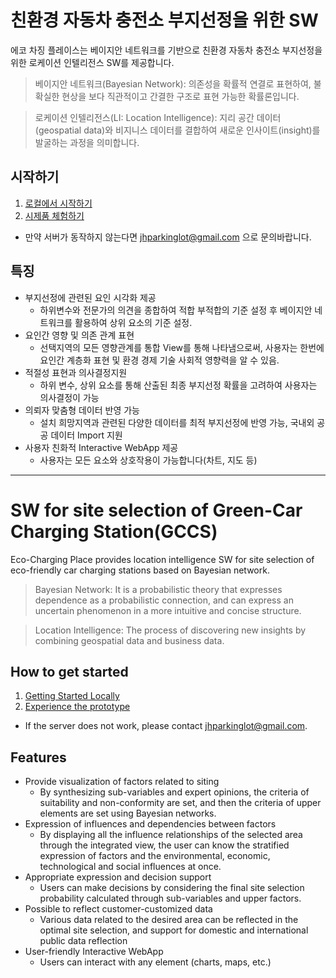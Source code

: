 # 친환경 자동차 충전소 부지선정을 위한 SW

에코 차징 플레이스는 베이지안 네트워크를 기반으로 친환경 자동차 충전소 부지선정을 위한 로케이션 인텔리전스 SW를 제공합니다.


> 베이지안 네트워크(Bayesian Network): 
의존성을 확률적 연결로 표현하여, 불확실한 현상을 보다 직관적이고 간결한 구조로 표현 가능한 확률론입니다.

> 로케이션 인텔리전스(LI: Location Intelligence): 지리 공간 데이터(geospatial data)와 비지니스 데이터를 결합하여 새로운 인사이트(insight)를 발굴하는 과정을 의미합니다.

## 시작하기

1. [로컬에서 시작하기](https://github.com/pwjdgus/eco-charging-place)
2. [시제품 체험하기](https://eco-charging-place.herokuapp.com/)

* 만약 서버가 동작하지 않는다면 jhparkinglot@gmail.com 으로 문의바랍니다.

## 특징

- 부지선정에 관련된 요인 시각화 제공
    - 하위변수와 전문가의 의견을 종합하여 적합 부적합의 기준 설정 후 베이지안 네트워크를 활용하여 상위 요소의 기준 설정.
- 요인간 영향 및 의존 관계 표현
    - 선택지역의 모든 영향관계를 통합 View를 통해 나타냄으로써, 사용자는 한번에 요인간 계층화 표현 및 환경 경제 기술 사회적 영향력을 알 수 있음.
- 적절성 표현과 의사결정지원
    - 하위 변수, 상위 요소를 통해 산출된 최종 부지선정 확률을 고려하여 사용자는 의사결정이 가능
- 의뢰자 맞춤형 데이터 반영 가능 
    - 설치 희망지역과 관련된 다양한 데이터를 최적 부지선정에 반영 가능, 국내외 공공 데이터 Import 지원
- 사용자 친화적 Interactive WebApp 제공 
    - 사용자는 모든 요소와 상호작용이 가능합니다(차트, 지도 등)

------------------------------------------------------

# SW for site selection of Green-Car Charging Station(GCCS)

Eco-Charging Place provides location intelligence SW for site selection of eco-friendly car charging stations based on Bayesian network.

> Bayesian Network: It is a probabilistic theory that expresses dependence as a probabilistic connection, and can express an uncertain phenomenon in a more intuitive and concise structure.

> Location Intelligence: The process of discovering new insights by combining geospatial data and business data.

## How to get started

1. [Getting Started Locally](https://github.com/pwjdgus/eco-charging-place)
2. [Experience the prototype](https://eco-charging-place.herokuapp.com/)

* If the server does not work, please contact jhparkinglot@gmail.com.

## Features

- Provide visualization of factors related to siting
    - By synthesizing sub-variables and expert opinions, the criteria of suitability and non-conformity are set, and then the criteria of upper elements are set using Bayesian networks.
- Expression of influences and dependencies between factors
    - By displaying all the influence relationships of the selected area through the integrated view, the user can know the stratified expression of factors and the environmental, economic, technological and social influences at once.
- Appropriate expression and decision support
    - Users can make decisions by considering the final site selection probability calculated through sub-variables and upper factors.
- Possible to reflect customer-customized data
    - Various data related to the desired area can be reflected in the optimal site selection, and support for domestic and international public data reflection
- User-friendly Interactive WebApp
    - Users can interact with any element (charts, maps, etc.)
